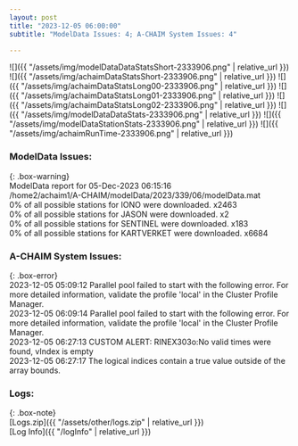 ```yaml
---
layout: post
title: "2023-12-05 06:00:00"
subtitle: "ModelData Issues: 4; A-CHAIM System Issues: 4"

---
```


![]({{ "/assets/img/modelDataDataStatsShort-2333906.png" | relative_url }})
![]({{ "/assets/img/achaimDataStatsShort-2333906.png" | relative_url }})
![]({{ "/assets/img/achaimDataStatsLong00-2333906.png" | relative_url }})
![]({{ "/assets/img/achaimDataStatsLong01-2333906.png" | relative_url }})
![]({{ "/assets/img/achaimDataStatsLong02-2333906.png" | relative_url }})
![]({{ "/assets/img/modelDataDataStats-2333906.png" | relative_url }})
![]({{ "/assets/img/modelDataStationStats-2333906.png" | relative_url }})
![]({{ "/assets/img/achaimRunTime-2333906.png" | relative_url }})


### ModelData Issues:  
  
{: .box-warning}  
 ModelData report for 05-Dec-2023 06:15:16   
 /home2/achaim1/A-CHAIM/modelData/2023/339/06/modelData.mat   
 0% of all possible stations for IONO were downloaded. x2463   
 0% of all possible stations for JASON were downloaded. x2   
 0% of all possible stations for SENTINEL were downloaded. x183   
 0% of all possible stations for KARTVERKET were downloaded. x6684   
  
### A-CHAIM System Issues:  
  
{: .box-error}  
2023-12-05 05:09:12 Parallel pool failed to start with the following error. For more detailed information, validate the profile 'local' in the Cluster Profile Manager.  
2023-12-05 06:09:14 Parallel pool failed to start with the following error. For more detailed information, validate the profile 'local' in the Cluster Profile Manager.  
2023-12-05 06:27:13 CUSTOM ALERT: RINEX303o:No valid times were found, vIndex is empty  
2023-12-05 06:27:17 The logical indices contain a true value outside of the array bounds.  

### Logs:  
  
{: .box-note}  
[Logs.zip]({{ "/assets/other/logs.zip" | relative_url }})  
[Log Info]({{ "/logInfo" | relative_url }})  
